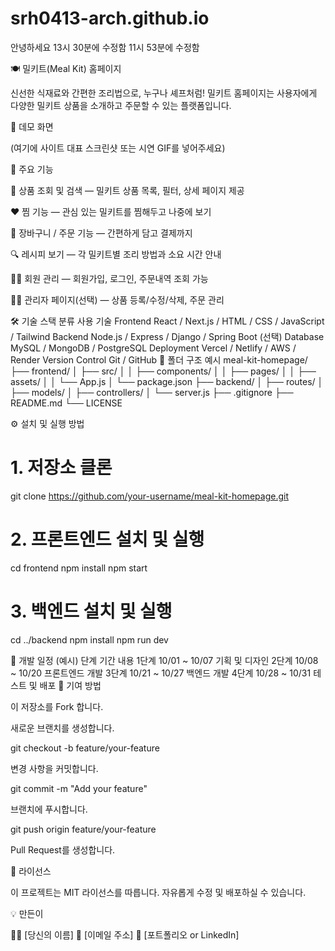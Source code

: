 # srh0413-arch.github.io

안녕하세요
13시 30분에 수정함
11시 53분에 수정함

🍽️ 밀키트(Meal Kit) 홈페이지

신선한 식재료와 간편한 조리법으로, 누구나 셰프처럼!
밀키트 홈페이지는 사용자에게 다양한 밀키트 상품을 소개하고 주문할 수 있는 플랫폼입니다.

📸 데모 화면

(여기에 사이트 대표 스크린샷 또는 시연 GIF를 넣어주세요)

🚀 주요 기능

🛒 상품 조회 및 검색 — 밀키트 상품 목록, 필터, 상세 페이지 제공

❤️ 찜 기능 — 관심 있는 밀키트를 찜해두고 나중에 보기

🧾 장바구니 / 주문 기능 — 간편하게 담고 결제까지

🔍 레시피 보기 — 각 밀키트별 조리 방법과 소요 시간 안내

👩‍🍳 회원 관리 — 회원가입, 로그인, 주문내역 조회 가능

🧑‍💻 관리자 페이지(선택) — 상품 등록/수정/삭제, 주문 관리

🛠️ 기술 스택
분류	사용 기술
Frontend	React / Next.js / HTML / CSS / JavaScript / Tailwind
Backend	Node.js / Express / Django / Spring Boot (선택)
Database	MySQL / MongoDB / PostgreSQL
Deployment	Vercel / Netlify / AWS / Render
Version Control	Git / GitHub
📂 폴더 구조 예시
meal-kit-homepage/
├── frontend/
│   ├── src/
│   │   ├── components/
│   │   ├── pages/
│   │   ├── assets/
│   │   └── App.js
│   └── package.json
├── backend/
│   ├── routes/
│   ├── models/
│   ├── controllers/
│   └── server.js
├── .gitignore
├── README.md
└── LICENSE

⚙️ 설치 및 실행 방법

# 1\. 저장소 클론

git clone https://github.com/your-username/meal-kit-homepage.git

# 2\. 프론트엔드 설치 및 실행

cd frontend
npm install
npm start

# 3\. 백엔드 설치 및 실행

cd ../backend
npm install
npm run dev

📅 개발 일정 (예시)
단계	기간	내용
1단계	10/01 ~ 10/07	기획 및 디자인
2단계	10/08 ~ 10/20	프론트엔드 개발
3단계	10/21 ~ 10/27	백엔드 개발
4단계	10/28 ~ 10/31	테스트 및 배포
🤝 기여 방법

이 저장소를 Fork 합니다.

새로운 브랜치를 생성합니다.

git checkout -b feature/your-feature



변경 사항을 커밋합니다.

git commit -m "Add your feature"



브랜치에 푸시합니다.

git push origin feature/your-feature



Pull Request를 생성합니다.

🧾 라이선스

이 프로젝트는 MIT 라이선스를 따릅니다.
자유롭게 수정 및 배포하실 수 있습니다.

💡 만든이

👩‍💻 \[당신의 이름]
📧 \[이메일 주소]
🔗 \[포트폴리오 or LinkedIn]

